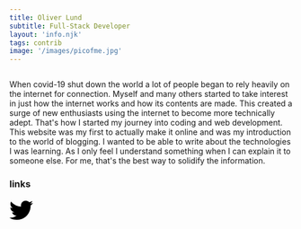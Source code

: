 ```yaml
---
title: Oliver Lund
subtitle: Full-Stack Developer
layout: 'info.njk'
tags: contrib
image: '/images/picofme.jpg'
---
```

 <div class="row">
                    <div class="col">
                        <img src="/images/picofme.jpg" alt="" class="profile">
                        </div>
                    <div class="col bio">
                            <p>When covid-19 shut down the world a lot of people began to rely heavily on the internet for connection. Myself and many others started to take interest in just how the internet works and how its contents are made. This created a surge of new enthusiasts using the internet to become more technically adept. That's how I started my journey into coding and web development. This website was my first to actually make it online and was my introduction to the world of blogging. I wanted to be able to write about the technologies I was learning. As I only feel I understand something when I can explain it to someone else. For me, that's the best way to solidify the information. </p>
                            </div>
                </div>
              <div class="card-body">
                <h3 class="card-subtitle">links</h3>
                <a  href="https://twitter.com/t_t_connect">
                    <?xml version="1.0" encoding="UTF-8"?>
                    <!-- Generator: Adobe Illustrator 26.0.1, SVG Export Plug-In . SVG Version: 6.00 Build 0)  -->
                    <svg xmlns="http://www.w3.org/2000/svg" xmlns:xlink="http://www.w3.org/1999/xlink" version="1.1" id="Capa_1" x="0px" y="0px" viewBox="0 0 24 24" style="enable-background:new 0 0 24 24;" xml:space="preserve" width="3em" height="3em">
                    <path id="Logo_00000038394049246713568260000012923108920998390947_" d="M21.543,7.104c0.014,0.211,0.014,0.423,0.014,0.636  c0,6.507-4.954,14.01-14.01,14.01v-0.004C4.872,21.75,2.252,20.984,0,19.539c0.389,0.047,0.78,0.07,1.172,0.071  c2.218,0.002,4.372-0.742,6.115-2.112c-2.107-0.04-3.955-1.414-4.6-3.42c0.738,0.142,1.498,0.113,2.223-0.084  c-2.298-0.464-3.95-2.483-3.95-4.827c0-0.021,0-0.042,0-0.062c0.685,0.382,1.451,0.593,2.235,0.616  C1.031,8.276,0.363,5.398,1.67,3.148c2.5,3.076,6.189,4.946,10.148,5.145c-0.397-1.71,0.146-3.502,1.424-4.705  c1.983-1.865,5.102-1.769,6.967,0.214c1.103-0.217,2.16-0.622,3.127-1.195c-0.368,1.14-1.137,2.108-2.165,2.724  C22.148,5.214,23.101,4.953,24,4.555C23.339,5.544,22.507,6.407,21.543,7.104z"/>
                    </svg>
                    </a></div>
                